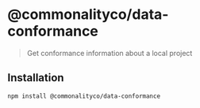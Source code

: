 # @commonalityco/data-conformance
> Get conformance information about a local project
## Installation

```sh
npm install @commonalityco/data-conformance
```